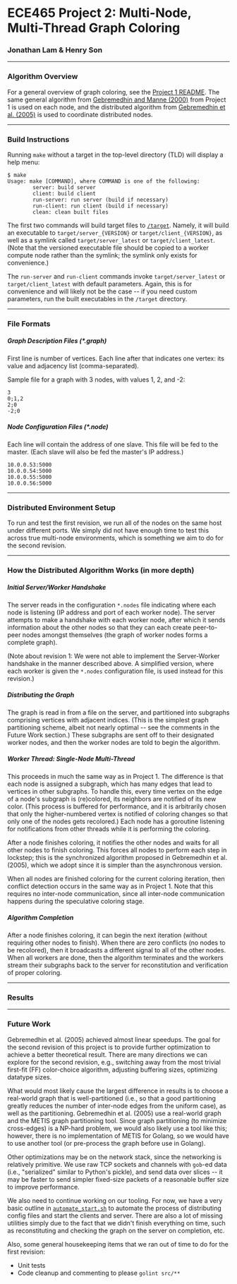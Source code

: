 # ECE465 Project 2: Multi-Node, Multi-Thread Graph Coloring
### Jonathan Lam & Henry Son

---

### Algorithm Overview
For a general overview of graph coloring, see the
[Project 1 README](../proj1/README.md). The same general algorithm from
[Gebremedhin and Manne (2000)][gam2000] from Project 1 is used on each node, and the
distributed algorithm from [Gebremedhin et al. (2005)][gam2005] is used to coordinate
distributed nodes.

---

### Build Instructions
Running `make` without a target in the top-level directory (TLD) will
display a help menu:
```text
$ make
Usage: make [COMMAND], where COMMAND is one of the following:
        server: build server
        client: build client
        run-server: run server (build if necessary)
        run-client: run client (build if necessary)
        clean: clean built files
```
The first two commands will build target files to [`/target`](../../target).
Namely, it will build an executable to `target/server_{VERSION}` or
`target/client_{VERSION}`, as well as a symlink called `target/server_latest`
or `target/client_latest`. (Note that the versioned executable
file should be copied to a worker compute node rather than the symlink;
the symlink only exists for convenience.)

The `run-server` and `run-client` commands invoke `target/server_latest` or
`target/client_latest` with default parameters. Again, this is for convenience
and will likely not be the case -- if you need custom parameters, run the
built executables in the `/target` directory.

---

### File Formats

##### Graph Description Files (*.graph)
First line is number of vertices. Each line after that indicates one vertex:
its value and adjacency list (comma-separated).

Sample file for a graph with 3 nodes, with values 1, 2, and -2:
```text
3
0;1,2
2;0
-2;0
```

##### Node Configuration Files (*.node)
Each line will contain the address of one slave. This file will be fed to the
master. (Each slave will also be fed the master's IP address.)
```text
10.0.0.53:5000
10.0.0.54:5000
10.0.0.55:5000
10.0.0.56:5000
```

---

### Distributed Environment Setup
To run and test the first revision, we run all of the nodes on the same host
under different ports. We simply did not have enough time to test this across
true multi-node environments, which is something we aim to do for the second
revision.

---

### How the Distributed Algorithm Works (in more depth)

##### Initial Server/Worker Handshake
The server reads in the configuration `*.nodes` file indicating where each
node is listening (IP address and port of each worker node). The server
attempts to make a handshake with each worker node, after which it sends
information about the other nodes so that they can each create peer-to-peer
nodes amongst themselves (the graph of worker nodes forms a complete graph).

(Note about revision 1: We were not able to implement the Server-Worker
handshake in the manner described above. A simplified version, where each
worker is given the `*.nodes` configuration file, is used instead for this
revision.)

##### Distributing the Graph
The graph is read in from a file on the server, and partitioned into
subgraphs comprising vertices with adjacent indices. (This is the simplest
graph partitioning scheme, albeit not nearly optimal -- see the comments in
the Future Work section.) These subgraphs are sent off to their designated
worker nodes, and then the worker nodes are told to begin the algorithm.

##### Worker Thread: Single-Node Multi-Thread
This proceeds in much the same way as in Project 1. The difference is that
each node is assigned a subgraph, which has many edges that lead to vertices
in other subgraphs. To handle this, every time vertex on the edge of a node's
subgraph is (re)colored, its neighbors are notified of its new color. (This
process is buffered for performance, and it is arbitrarily chosen that only
the higher-numbered vertex is notified of coloring changes so that only one
of the nodes gets recolored.) Each node has a goroutine listening for
notifications from other threads while it is performing the coloring.

After a node finishes coloring, it notifies the other nodes and waits for all
other nodes to finish coloring. This forces all nodes to perform each step
in lockstep; this is the synchronized algorithm proposed in Gebremedhin et al.
(2005), which we adopt since it is simpler than the asynchronous version.

When all nodes are finished coloring for the current coloring iteration, then
conflict detection occurs in the same way as in Project 1. Note that this
requires no inter-node communication, since all inter-node communication happens
during the speculative coloring stage.

##### Algorithm Completion
After a node finishes coloring, it can begin the next iteration (without
requiring other nodes to finish). When there are zero conflicts (no nodes to
be recolored), then it broadcasts a different signal to all of the other nodes.
When all workers are done, then the algorithm terminates and the workers stream
their subgraphs back to the server for reconstitution and verification of
proper coloring.

<!-- TODO: include system diagram -->

---

### Results

<!-- TODO -->

---

### Future Work
Gebremedhin et al. (2005) achieved almost linear speedups.
The goal for the second revision of this project is to provide further
optimization to achieve a better theoretical result. There are many
directions we can explore for the second
revision, e.g., switching away from the most trivial first-fit (FF) color-choice
algorithm, adjusting buffering sizes, optimizing datatype sizes.

What would most
likely cause the largest difference in results is to choose a real-world graph
that is well-partitioned (i.e., so that a good partitioning greatly reduces
the number of inter-node edges from the uniform case), as well as the
partitioning. Gebremedhin et al. (2005) use a real-world graph and the METIS
graph partitioning tool. Since graph partitioning (to minimize cross-edges)
is a NP-hard problem, we would also likely use a tool like this; however,
there is no implementation of METIS for Golang, so we would have to use another
tool (or pre-process the graph before use in Golang).

Other optimizations may be on the network stack, since the networking is
relatively primitive. We use raw TCP sockets and channels with `gob`-ed data
(i.e., "serialized" similar to Python's pickle), and send data over slices --
it may be faster to send simpler fixed-size packets of a reasonable buffer size
to improve performance.

We also need to continue working on our tooling. For now, we have a very basic
outline in [`automate_start.sh`](../../automate_start.sh) to automate the
process of distributing config files and start the clients and server. There
are also a lot of missing utilities simply due to the fact that we didn't finish
everything on time, such as reconstituting and checking the graph on the server
on completion, etc.

Also, some general housekeeping items that we ran out of time to do for the
first revision:
- Unit tests
- Code cleanup and commenting to please `golint src/**`


[gam2000]: http://www.ii.uib.no/~fredrikm/fredrik/papers/Concurrency2000.pdf
[gam2005]: https://cscapes.cs.purdue.edu/coloringpage/abstracts/euro05.pdf
